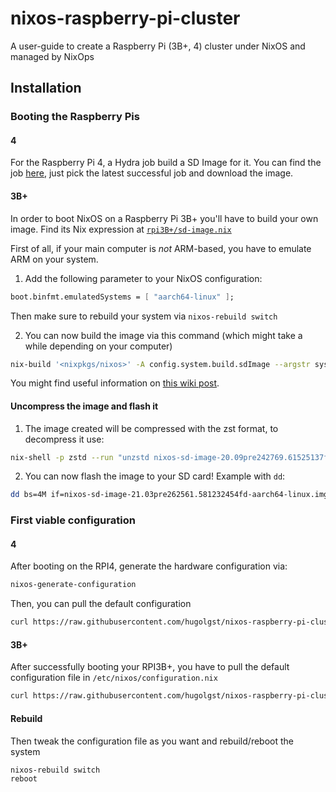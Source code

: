 # nixos-raspberry-pi-cluster
A user-guide to create a Raspberry Pi (3B+, 4) cluster under NixOS and managed by NixOps

## Installation
### Booting the Raspberry Pis
#### 4
For the Raspberry Pi 4, a Hydra job build a SD Image for it.
You can find the job [here](https://hydra.nixos.org/job/nixos/trunk-combined/nixos.sd_image_raspberrypi4.aarch64-linux/all?page=1), just pick the latest successful job and download the image.

#### 3B+
In order to boot NixOS on a Raspberry Pi 3B+ you'll have to build your own image.
Find its Nix expression at [`rpi3B+/sd-image.nix`](https://github.com/hugolgst/nixos-raspberry-pi-cluster/blob/master/rpi3B%2B/sd-image.nix)


First of all, if your main computer is *not* ARM-based, you have to emulate ARM on your system.
1. Add the following parameter to your NixOS configuration:
  ```nix
  boot.binfmt.emulatedSystems = [ "aarch64-linux" ];
  ```
  Then make sure to rebuild your system via `nixos-rebuild switch`


2. You can now build the image via this command (which might take a while depending on your computer)
  ```bash
  nix-build '<nixpkgs/nixos>' -A config.system.build.sdImage --argstr system aarch64-linux -I nixos-config=sd-image.nix
  ```
  
You might find useful information on [this wiki post](https://nixos.wiki/wiki/NixOS_on_ARM/Raspberry_Pi_3).

#### Uncompress the image and flash it
1. The image created will be compressed with the zst format, to decompress it use:
  ```bash
  nix-shell -p zstd --run "unzstd nixos-sd-image-20.09pre242769.61525137fd1-aarch64-linux.img.zst
  ```

2. You can now flash the image to your SD card!
  Example with `dd`:
  ```bash
  dd bs=4M if=nixos-sd-image-21.03pre262561.581232454fd-aarch64-linux.img of=/dev/mmcblk0 conv=fsync
  ```

### First viable configuration
#### 4
After booting on the RPI4, generate the hardware configuration via:
```bash
nixos-generate-configuration
```

Then, you can pull the default configuration
```bash
curl https://raw.githubusercontent.com/hugolgst/nixos-raspberry-pi-cluster/master/rpi4/default-configuration.nix > /etc/nixos/configuration.nix
```

#### 3B+
After successfully booting your RPI3B+, you have to pull the default configuration file in `/etc/nixos/configuration.nix`
```bash
curl https://raw.githubusercontent.com/hugolgst/nixos-raspberry-pi-cluster/master/rpi3B%2B/default-configuration.nix > /etc/nixos/configuration.nix
```

#### Rebuild
Then tweak the configuration file as you want and rebuild/reboot the system
```bash
nixos-rebuild switch
reboot
```
